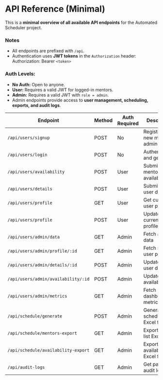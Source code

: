 # API Reference (Minimal)

This is a **minimal overview of all available API endpoints** for the Automated Scheduler project.

### Notes
- All endpoints are prefixed with `/api`.
- Authentication uses **JWT tokens** in the `Authorization` header: 
Authorization: Bearer `<token>`

### **Auth Levels:**
- **No Auth:** Open to anyone.
- **User:** Requires a valid JWT for logged-in mentors.
- **Admin:** Requires a valid JWT with `role = admin`.
- Admin endpoints provide access to **user management, scheduling, exports, and audit logs**.




| Endpoint                                | Method | Auth Required | Description                           |
|-----------------------------------------|--------|---------------|---------------------------------------|
| `/api/users/signup`                      | POST   | No            | Register a new mentor or admin         |
| `/api/users/login`                       | POST   | No            | Authenticate and get JWT               |
| `/api/users/availability`                | POST   | User          | Submit/update mentor availability      |
| `/api/users/details`                     | POST   | User          | Submit/update user details             |
| `/api/users/profile`                     | GET    | User          | Get current user profile               |
| `/api/users/profile`                     | POST   | User          | Update current user profile            |
| `/api/users/admin/data`                  | GET    | Admin         | Fetch all user data                    |
| `/api/users/admin/profile/:id`           | GET    | Admin         | Fetch specific user profile            |
| `/api/users/admin/details/:id`           | POST   | Admin         | Update any user details                |
| `/api/users/admin/availability/:id`      | POST   | Admin         | Update user availability               |
| `/api/users/admin/metrics`               | GET    | Admin         | Fetch dashboard metrics                |
| `/api/schedule/generate`                 | POST   | Admin         | Generate schedule Excel file           |
| `/api/schedule/mentors-export`           | GET    | Admin         | Export mentor list Excel file          |
| `/api/schedule/availability-export`      | GET    | Admin         | Export availability Excel file         |
| `/api/audit-logs`                        | GET    | Admin         | Get paginated audit logs               |
